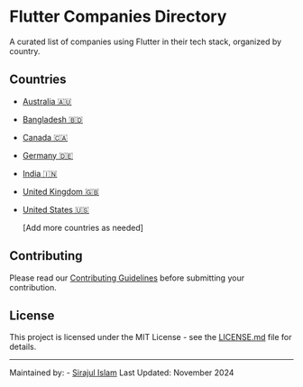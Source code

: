 # Flutter Companies Directory

A curated list of companies using Flutter in their tech stack, organized by country.

## Countries

- [Australia 🇦🇺](/countries/australia.md)
- [Bangladesh 🇧🇩](/countries/bangladesh.md)
- [Canada 🇨🇦](/countries/canada.md)
- [Germany 🇩🇪](/countries/germany.md)
- [India 🇮🇳](/countries/india.md)
- [United Kingdom 🇬🇧](/countries/united-kingdom.md)
- [United States 🇺🇸](/countries/united-states.md)

  [Add more countries as needed]

## Contributing

Please read our [Contributing Guidelines](CONTRIBUTING.md) before submitting your contribution.

## License

This project is licensed under the MIT License - see the [LICENSE.md](LICENSE.md) file for details.

---

Maintained by: - [Sirajul Islam](/countries/united-states.md)
Last Updated: November 2024
